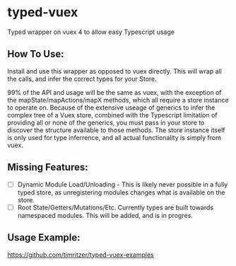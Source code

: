 # typed-vuex
Typed wrapper on vuex 4 to allow easy Typescript usage


## How To Use:
Install and use this wrapper as opposed to vuex directly. This will wrap all the calls, and infer the correct types for your Store.

99% of the API and usage will be the same as vuex, with the exception of the mapState/mapActions/mapX methods, which all require a store instance to operate on. 
Because of the extensive useage of generics to infer the complex tree of a Vuex store, combined with the Typescript limitation of providing all or none of the generics, 
you must pass in your store to discover the structure available to those methods. The store instance itself is only used for type inferrence, and all actual functionality is simply from vuex.

## Missing Features:
- [ ] Dynamic Module Load/Unloading - This is likely never possible in a fully typed store, as unregistering modules changes what is available on the store.
- [ ] Root State/Getters/Mutations/Etc. Currently types are built towards namespaced modules. This will be added, and is in progres.

## Usage Example:
https://github.com/timritzer/typed-vuex-examples
